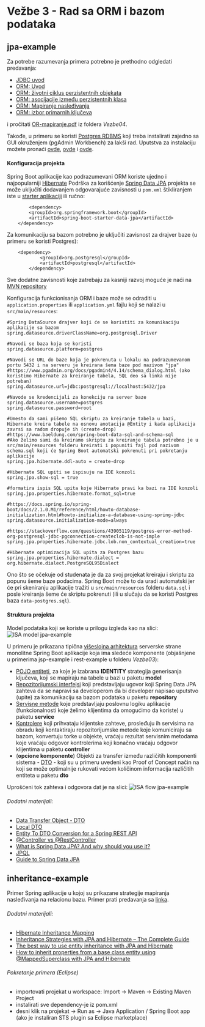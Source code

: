 # Vežbe 3 - Rad sa ORM i bazom podataka

## jpa-example

Za potrebe razumevanja primera potrebno je prethodno odgledati predavanja:

* [JDBC uvod](https://www.youtube.com/watch?v=xH9d3ZYUn6c)
* [ORM: Uvod](https://www.youtube.com/watch?v=D31s6wwtAjM)
* [ORM: životni ciklus perzistentnih objekata](https://www.youtube.com/watch?v=0cgPpAfHTVg)
* [ORM: asocijacije između perzistentnih klasa](https://www.youtube.com/watch?v=mlHJBgt5Os4)
* [ORM: Mapiranje nasleđivanja](https://www.youtube.com/watch?v=KMKmYUnzPqM)
* [ORM: izbor primarnih ključeva](https://www.youtube.com/watch?v=D7Ae7qENK98)

i pročitati [OR-mapiranje.pdf](https://github.com/stojkovm/isara2021vezbe/blob/main/Vezbe04/OR-mapiranje.pdf) iz foldera _Vezbe04_.

Takođe, u primeru se koristi [Postgres RDBMS](https://www.postgresql.org/) koji treba instalirati zajedno sa GUI okruženjem (pgAdmin Workbench) za lakši rad. Uputstva za instalaciju možete pronaći [ovde](https://www.youtube.com/watch?v=e1MwsT5FJRQ), [ovde](https://www.postgresql.org/docs/9.5/index.html) i [ovde](https://lmgtfy.com/?q=how+to+install+postgresql).

#### Konfiguracija projekta

Spring Boot aplikacije kao podrazumevani ORM koriste ujedno i najpopularniji [Hibernate](https://hibernate.org/orm/)
Podrška za korišćenje [Spring Data JPA](https://spring.io/projects/spring-data-jpa#overview) projekta se može uključiti dodavanjem odgovarajuće zavisnosti u `pom.xml` štikliranjem iste u [starter aplikaciji](https://start.spring.io/) ili ručno:
```
        <dependency>
		<groupId>org.springframework.boot</groupId>
		<artifactId>spring-boot-starter-data-jpa</artifactId>
	</dependency>
```
Za komunikaciju sa bazom potrebno je uključiti zavisnost za drajver baze (u primeru se koristi Postgres):
```
	<dependency>
        	<groupId>org.postgresql</groupId>
        	<artifactId>postgresql</artifactId>
        </dependency>
```
Sve dodatne zavisnosti koje zatrebaju za kasniji razvoj moguće je naći na [MVN repository](https://mvnrepository.com/)

Konfiguracija funkcionisanja ORM i baze može se odraditi u `application.properties` ili `application.yml` fajlu koji se nalazi u `src/main/resources`:
```
#Spring DataSource drajver koji će se koristiti za komunikaciju aplikacije sa bazom
spring.datasource.driverClassName=org.postgresql.Driver

#Navodi se baza koja se koristi
spring.datasource.platform=postgres

#Navodi se URL do baze koja je pokrenuta u lokalu na podrazumevanom portu 5432 i na serveru je kreirana šema baze pod nazivom "jpa"
#https://www.pgadmin.org/docs/pgadmin4/4.14/schema_dialog.html (ako koristimo Hibernate za kreiranje tabela, SQL deo sa linka nije potreban)
spring.datasource.url=jdbc:postgresql://localhost:5432/jpa

#Navode se kredencijali za konekciju na server baze
spring.datasource.username=postgres
spring.datasource.password=root

#Umesto da sami pišemo SQL skriptu za kreiranje tabela u bazi, Hibernate kreira tabele na osnovu anotacija @Entity i kada aplikacija zavrsi sa radom dropuje ih (create-drop)
#https://www.baeldung.com/spring-boot-data-sql-and-schema-sql
#Ako želimo sami da kreiramo skriptu za kreiranje tabela potrebno je u src/main/resources folderu kreirati i popuniti fajl pod nazivom schema.sql koji će Spring Boot automatski pokrenuti pri pokretanju aplikacije
spring.jpa.hibernate.ddl-auto = create-drop

#Hibernate SQL upiti se ispisuju na IDE konzoli
spring.jpa.show-sql = true

#formatira ispis SQL upita koje Hibernate pravi ka bazi na IDE konzoli
spring.jpa.properties.hibernate.format_sql=true

#https://docs.spring.io/spring-boot/docs/2.1.0.M1/reference/html/howto-database-initialization.html#howto-initialize-a-database-using-spring-jdbc
spring.datasource.initialization-mode=always

#https://stackoverflow.com/questions/43905119/postgres-error-method-org-postgresql-jdbc-pgconnection-createclob-is-not-imple
spring.jpa.properties.hibernate.jdbc.lob.non_contextual_creation=true

#Hibernate optimizacija SQL upita za Postgres bazu
spring.jpa.properties.hibernate.dialect = org.hibernate.dialect.PostgreSQL95Dialect
```

Ono što se očekuje od studenata je da za svoj projekat kreiraju i skriptu za popunu šeme baze podacima. Spring Boot može to da uradi automatski jer će pri skeniranju aplikacije tražiti u `src/main/resources` folderu `data.sql` i posle kreiranja šeme će skriptu pokrenuti (ili u slučaju da se koristi Postgres baza `data-postgres.sql`).

#### Struktura projekta

Model podataka koji se koriste u prilogu izgleda kao na slici: <br>
![ISA model jpa-example](https://i.imgur.com/SUpm4Z1.jpg  "jpa-example db model")

U primeru je prikazana tipična [višeslojna arhitektura](https://www.petrikainulainen.net/software-development/design/understanding-spring-web-application-architecture-the-classic-way/) serverske strane monolitne Spring Boot aplikacije koja ima sledeće komponente (objašnjene u primerima jsp-example i rest-example u folderu _Vezbe03_):

* [POJO entiteti](https://www.baeldung.com/java-pojo-class), za koje je izabrana **IDENTITY** strategija generisanja ključeva, koji se mapiraju na tabele u bazi u paketu __model__
* [Repozitorijumski interfejsi](https://thoughts-on-java.org/implementing-the-repository-pattern-with-jpa-and-hibernate/) koji predstavljaju ugovor koji Spring Data JPA zahteva da se napravi sa developerom da bi developer napisao uputstvo (upite) za komunikaciju sa bazom podataka u paketu __repository__
* [Servisne metode](https://martinfowler.com/eaaCatalog/serviceLayer.html) koje predstavljaju poslovnu logiku aplikacije (funkcionalnosti koje želimo klijentima da omogućimo da koriste) u paketu __service__
* [Kontrolere](https://www.baeldung.com/spring-controllers) koji prihvataju klijentske zahteve, prosleđuju ih servisima na obradu koji kontaktiraju repozitorijumske metode koje komuniciraju sa bazom, konvertuju torke u objekte, vraćaju rezultat servisnim metodama koje vraćaju odgovor kontrolerima koji konačno vraćaju odgovor klijentima u paketu __controller__
* (**opcione komponente**) Objekti za transfer između različitih komponenti sistema - [DTO](https://martinfowler.com/eaaCatalog/dataTransferObject.html) - koji su u primeru uvedeni kao Proof of Concept način na koji se može optimalnije rukovati većom količinom informacija različitih entiteta u paketu __dto__

Uprošćeni tok zahteva i odgovora dat je na slici:
![ISA flow jpa-example](https://i.imgur.com/0uF8Mw3.png "jpa-example request-response flow")

###### Dodatni materijali:

* [Data Transfer Object - DTO](https://martinfowler.com/eaaCatalog/dataTransferObject.html)
* [Local DTO](https://martinfowler.com/bliki/LocalDTO.html)
* [Entity To DTO Conversion for a Spring REST API](https://www.baeldung.com/entity-to-and-from-dto-for-a-java-spring-application)
* [@Controller vs @RestController](https://www.baeldung.com/spring-controller-vs-restcontroller)
* [What is Spring Data JPA? And why should you use it?](https://thoughts-on-java.org/what-is-spring-data-jpa-and-why-should-you-use-it/)
* [JPQL](https://thoughts-on-java.org/jpql/)
* [Guide to Spring Data JPA](https://stackabuse.com/guide-to-spring-data-jpa/)

## inheritance-example

Primer Spring aplikacije u kojoj su prikazane strategije mapiranja nasleđivanja na relacionu bazu.
Primer prati predavanja sa [linka](https://www.youtube.com/watch?v=KMKmYUnzPqM).

###### Dodatni materijali:

* [Hibernate Inheritance Mapping](https://www.baeldung.com/hibernate-inheritance)
* [Inheritance Strategies with JPA and Hibernate – The Complete Guide](https://thoughts-on-java.org/complete-guide-inheritance-strategies-jpa-hibernate/)
* [The best way to use entity inheritance with JPA and Hibernate](https://vladmihalcea.com/the-best-way-to-use-entity-inheritance-with-jpa-and-hibernate/)
* [How to inherit properties from a base class entity using @MappedSuperclass with JPA and Hibernate](https://vladmihalcea.com/how-to-inherit-properties-from-a-base-class-entity-using-mappedsuperclass-with-jpa-and-hibernate/)

###### Pokretanje primera (Eclipse)

* importovati projekat u workspace: Import -> Maven -> Existing Maven Project
* instalirati sve dependency-je iz pom.xml
* desni klik na projekat -> Run as -> Java Application / Spring Boot app (ako je instaliran STS plugin sa Eclipse marketplace)
